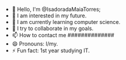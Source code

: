 - 👋 Hello, I'm @IsadoradaMaiaTorres;
- 👀 I am interested in my future.
- 🌱 I am currently learning computer science.
- 💞️ I try to collaborate in my goals.
- 📫 How to contact me ##############
- 😄 Pronouns: I/my.
- ⚡ Fun fact: 1st year studying IT.

<!---
IsadoradaMaiaTorres/IsadoradaMaiaTorres is a ✨ special ✨ repository because its `README.md` (this file) appears in your GitHub profile.
You can click the Preview link to see your changes.
--->
